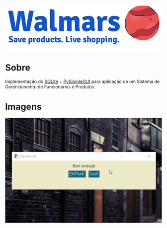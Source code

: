 <p align="center">
  <img src="https://github.com/ericxlima/Walmars/blob/main/media/logo.PNG" />
</p>


<h1>Sobre</h1>

Implementação do [SQLite](https://www.sqlite.org/index.html) + [PySimpleGUI](https://pysimplegui.readthedocs.io/en/latest/) para aplicação de um Sistema de Gerenciamento de Funcionários e Produtos.

<h1>Imagens</h1>

<p align="center">
  <img src="https://github.com/ericxlima/Walmars/blob/main/media/fase1.gif" />
</p>